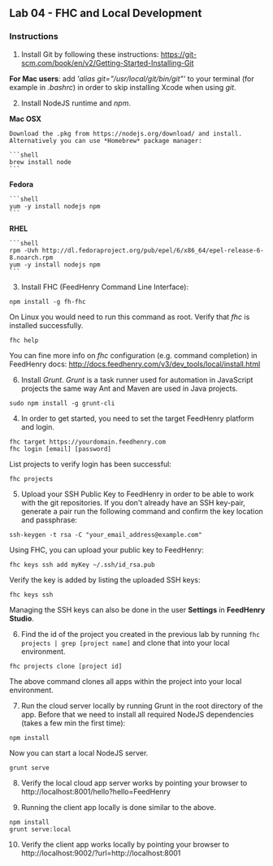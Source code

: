 ## Lab 04 - FHC and Local Development

### Instructions

1. Install Git by following these instructions:
  https://git-scm.com/book/en/v2/Getting-Started-Installing-Git

  **For Mac users**: add *'alias git="/usr/local/git/bin/git"'* to your terminal (for example in *.bashrc*) in order to skip installing Xcode when using *git*.

2. Install NodeJS runtime and *npm*.

  **Mac OSX**

    Download the .pkg from https://nodejs.org/download/ and install. Alternatively you can use *Homebrew* package manager:

    ```shell
    brew install node
    ```

  **Fedora**

    ```shell
    yum -y install nodejs npm
    ```

  **RHEL**

    ```shell
    rpm -Uvh http://dl.fedoraproject.org/pub/epel/6/x86_64/epel-release-6-8.noarch.rpm
    yum -y install nodejs npm
    ```

3. Install FHC (FeedHenry Command Line Interface):

  ```shell
  npm install -g fh-fhc
  ```

  On Linux you would need to run this command as root. Verify that *fhc* is installed successfully.

  ```shell
  fhc help
  ```

  You can fine more info on *fhc* configuration (e.g. command completion) in FeedHenry docs:
  http://docs.feedhenry.com/v3/dev_tools/local/install.html

6. Install *Grunt*. *Grunt* is a task runner used for automation in JavaScript projects the same way Ant and Maven are used in Java projects.

  ```shell
  sudo npm install -g grunt-cli
  ```

4. In order to get started, you need to set the target FeedHenry platform and login.

  ```shell
  fhc target https://yourdomain.feedhenry.com
  fhc login [email] [password]
  ```

  List projects to verify login has been successful:

  ```shell
  fhc projects
  ```

5. Upload your SSH Public Key to FeedHenry in order to be able to work with the git repositories. If you don't already have an SSH key-pair, generate a pair run the following command and confirm the key location and passphrase:
  ```shell
  ssh-keygen -t rsa -C "your_email_address@example.com"
  ```

  Using FHC, you can upload your public key to FeedHenry:

  ```shell
  fhc keys ssh add myKey ~/.ssh/id_rsa.pub
  ```

  Verify the key is added by listing the uploaded SSH keys:

  ```shell
  fhc keys ssh
  ```  

  Managing the SSH keys can also be done in the user **Settings** in **FeedHenry Studio**.

6. Find the id of the project you created in the previous lab by running ```fhc projects | grep [project name]``` and clone that into your local environment.

  ```shell
  fhc projects clone [project id]
  ```
  The above command clones all apps within the project into your local environment.

7. Run the cloud server locally by running Grunt in the root directory of the app. Before that we need to install all required NodeJS dependencies (takes a few min the first time):

  ```shell
  npm install
  ```

  Now you can start a local NodeJS server.

  ```shell
  grunt serve
  ```

8. Verify the local cloud app server works by pointing your browser to http://localhost:8001/hello?hello=FeedHenry

9. Running the client app locally is done similar to the above.

  ```shell
  npm install
  grunt serve:local
  ```

10. Verify the client app works locally by pointing your browser to http://localhost:9002/?url=http://localhost:8001
